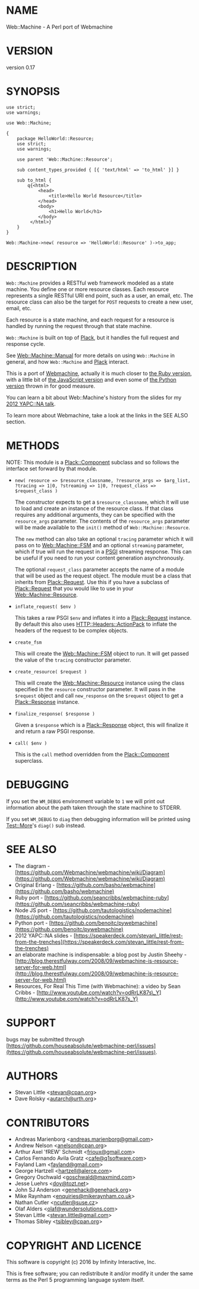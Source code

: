 # NAME

Web::Machine - A Perl port of Webmachine

# VERSION

version 0.17

# SYNOPSIS

    use strict;
    use warnings;

    use Web::Machine;

    {
        package HelloWorld::Resource;
        use strict;
        use warnings;

        use parent 'Web::Machine::Resource';

        sub content_types_provided { [{ 'text/html' => 'to_html' }] }

        sub to_html {
            q{<html>
                <head>
                    <title>Hello World Resource</title>
                </head>
                <body>
                    <h1>Hello World</h1>
                </body>
             </html>}
        }
    }

    Web::Machine->new( resource => 'HelloWorld::Resource' )->to_app;

# DESCRIPTION

`Web::Machine` provides a RESTful web framework modeled as a state
machine. You define one or more resource classes. Each resource represents a
single RESTful URI end point, such as a user, an email, etc. The resource
class can also be the target for `POST` requests to create a new user, email,
etc.

Each resource is a state machine, and each request for a resource is handled
by running the request through that state machine.

`Web::Machine` is built on top of [Plack](https://metacpan.org/pod/Plack), but it handles the full request
and response cycle.

See [Web::Machine::Manual](https://metacpan.org/pod/Web::Machine::Manual) for more details on using `Web::Machine` in
general, and how `Web::Machine` and [Plack](https://metacpan.org/pod/Plack) interact.

This is a port of [Webmachine](https://github.com/basho/webmachine), actually
it is much closer to [the Ruby
version](https://github.com/seancribbs/webmachine-ruby), with a little bit of
[the JavaScript version](https://github.com/tautologistics/nodemachine) and
even some of [the Python version](https://github.com/benoitc/pywebmachine)
thrown in for good measure.

You can learn a bit about Web::Machine's history from the slides for my [2012
YAPC::NA talk](https://speakerdeck.com/stevan_little/rest-from-the-trenches).

To learn more about Webmachine, take a look at the links in the SEE ALSO
section.

# METHODS

NOTE: This module is a [Plack::Component](https://metacpan.org/pod/Plack::Component) subclass and so follows the interface
set forward by that module.

- `new( resource => $resource_classname, ?resource_args => $arg_list, ?tracing => 1|0, ?streaming => 1|0, ?request_class => $request_class )`

    The constructor expects to get a `$resource_classname`, which it will use to
    load and create an instance of the resource class. If that class requires any
    additional arguments, they can be specified with the `resource_args`
    parameter. The contents of the `resource_args` parameter will be made
    available to the `init()` method of `Web::Machine::Resource`.

    The `new` method can also take an optional `tracing` parameter which it will
    pass on to [Web::Machine::FSM](https://metacpan.org/pod/Web::Machine::FSM) and an optional `streaming` parameter, which
    if true will run the request in a [PSGI](http://plackperl.org/) streaming
    response. This can be useful if you need to run your content generation
    asynchronously.

    The optional `request_class` parameter accepts the name of a module that will
    be used as the request object. The module must be a class that inherits from
    [Plack::Request](https://metacpan.org/pod/Plack::Request). Use this if you have a subclass of [Plack::Request](https://metacpan.org/pod/Plack::Request) that
    you would like to use in your [Web::Machine::Resource](https://metacpan.org/pod/Web::Machine::Resource).

- `inflate_request( $env )`

    This takes a raw PSGI `$env` and inflates it into a [Plack::Request](https://metacpan.org/pod/Plack::Request) instance.
    By default this also uses [HTTP::Headers::ActionPack](https://metacpan.org/pod/HTTP::Headers::ActionPack) to inflate the headers
    of the request to be complex objects.

- `create_fsm`

    This will create the [Web::Machine::FSM](https://metacpan.org/pod/Web::Machine::FSM) object to run. It will get passed
    the value of the `tracing` constructor parameter.

- `create_resource( $request )`

    This will create the [Web::Machine::Resource](https://metacpan.org/pod/Web::Machine::Resource) instance using the class specified
    in the `resource` constructor parameter. It will pass in the `$request` object
    and call `new_response` on the `$request` object to get a [Plack::Response](https://metacpan.org/pod/Plack::Response)
    instance.

- `finalize_response( $response )`

    Given a `$response` which is a [Plack::Response](https://metacpan.org/pod/Plack::Response) object, this will finalize
    it and return a raw PSGI response.

- `call( $env )`

    This is the `call` method overridden from the [Plack::Component](https://metacpan.org/pod/Plack::Component) superclass.

# DEBUGGING

If you set the `WM_DEBUG` environment variable to `1` we will print
out information about the path taken through the state machine to STDERR.

If you set `WM_DEBUG` to `diag` then debugging information will be printed
using [Test::More](https://metacpan.org/pod/Test::More)'s `diag()` sub instead.

# SEE ALSO

- The diagram - [https://github.com/Webmachine/webmachine/wiki/Diagram](https://github.com/Webmachine/webmachine/wiki/Diagram)
- Original Erlang - [https://github.com/basho/webmachine](https://github.com/basho/webmachine)
- Ruby port - [https://github.com/seancribbs/webmachine-ruby](https://github.com/seancribbs/webmachine-ruby)
- Node JS port - [https://github.com/tautologistics/nodemachine](https://github.com/tautologistics/nodemachine)
- Python port - [https://github.com/benoitc/pywebmachine](https://github.com/benoitc/pywebmachine)
- 2012 YAPC::NA slides - [https://speakerdeck.com/stevan\_little/rest-from-the-trenches](https://speakerdeck.com/stevan_little/rest-from-the-trenches)
- an elaborate machine is indispensable: a blog post by Justin Sheehy - [http://blog.therestfulway.com/2008/09/webmachine-is-resource-server-for-web.html](http://blog.therestfulway.com/2008/09/webmachine-is-resource-server-for-web.html)
- Resources, For Real This Time (with Webmachine): a video by Sean Cribbs - [http://www.youtube.com/watch?v=odRrLK87s\_Y](http://www.youtube.com/watch?v=odRrLK87s_Y)

# SUPPORT

bugs may be submitted through [https://github.com/houseabsolute/webmachine-perl/issues](https://github.com/houseabsolute/webmachine-perl/issues).

# AUTHORS

- Stevan Little &lt;stevan@cpan.org>
- Dave Rolsky &lt;autarch@urth.org>

# CONTRIBUTORS

- Andreas Marienborg &lt;andreas.marienborg@gmail.com>
- Andrew Nelson &lt;anelson@cpan.org>
- Arthur Axel 'fREW' Schmidt &lt;frioux@gmail.com>
- Carlos Fernando Avila Gratz &lt;cafe@q1software.com>
- Fayland Lam &lt;fayland@gmail.com>
- George Hartzell &lt;hartzell@alerce.com>
- Gregory Oschwald &lt;goschwald@maxmind.com>
- Jesse Luehrs &lt;doy@tozt.net>
- John SJ Anderson &lt;genehack@genehack.org>
- Mike Raynham &lt;enquiries@mikeraynham.co.uk>
- Nathan Cutler &lt;ncutler@suse.cz>
- Olaf Alders &lt;olaf@wundersolutions.com>
- Stevan Little &lt;stevan.little@gmail.com>
- Thomas Sibley &lt;tsibley@cpan.org>

# COPYRIGHT AND LICENCE

This software is copyright (c) 2016 by Infinity Interactive, Inc.

This is free software; you can redistribute it and/or modify it under
the same terms as the Perl 5 programming language system itself.
